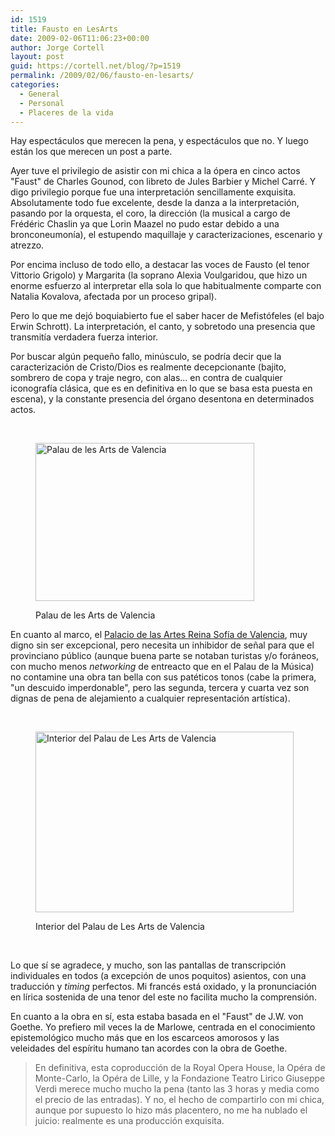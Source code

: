 ```yaml
---
id: 1519
title: Fausto en LesArts
date: 2009-02-06T11:06:23+00:00
author: Jorge Cortell
layout: post
guid: https://cortell.net/blog/?p=1519
permalink: /2009/02/06/fausto-en-lesarts/
categories:
  - General
  - Personal
  - Placeres de la vida
---
```

Hay espectáculos que merecen la pena, y espectáculos que no. Y luego están los que merecen un post a parte.

Ayer tuve el privilegio de asistir con mi chica a la ópera en cinco actos "Faust" de Charles Gounod, con libreto de Jules Barbier y Michel Carré. Y digo privilegio porque fue una interpretación sencillamente exquisita. Absolutamente todo fue excelente, desde la danza a la interpretación, pasando por la orquesta, el coro, la dirección (la musical a cargo de Frédéric Chaslin ya que Lorin Maazel no pudo estar debido a una bronconeumonía), el estupendo maquillaje y caracterizaciones, escenario y atrezzo.

Por encima incluso de todo ello, a destacar las voces de Fausto (el tenor Vittorio Grigolo) y Margarita (la soprano Alexia Voulgaridou, que hizo un enorme esfuerzo al interpretar ella sola lo que habitualmente comparte con Natalia Kovalova, afectada por un proceso gripal).

Pero lo que me dejó boquiabierto fue el saber hacer de Mefistófeles (el bajo Erwin Schrott). La interpretación, el canto, y sobretodo una presencia que transmitía verdadera fuerza interior.

Por buscar algún pequeño fallo, minúsculo, se podría decir que la caracterización de Cristo/Dios es realmente decepcionante (bajito, sombrero de copa y traje negro, con alas... en contra de cualquier iconografía clásica, que es en definitiva en lo que se basa esta puesta en escena), y la constante presencia del órgano desentona en determinados actos.

 <figure style="width: 350px" class="wp-caption alignnone">

[<img class=" " title="Palau de les Arts de Valencia" src="https://farm3.static.flickr.com/2223/2364805044_de1697163a.jpg?v=0" alt="Palau de les Arts de Valencia" width="350" height="253" />](https://www.flickr.com/photos/8359402@N05/2364805044)<figcaption class="wp-caption-text">Palau de les Arts de Valencia</figcaption></figure> 

En cuanto al marco, el <a title="https://www.lesarts.com/" href="https://www.lesarts.com/" target="_blank">Palacio de las Artes Reina Sofía de Valencia</a>, muy digno sin ser excepcional, pero necesita un inhibidor de señal para que el provinciano público (aunque buena parte se notaban turistas y/o foráneos, con mucho menos _networking_ de entreacto que en el Palau de la Música) no contamine una obra tan bella con sus patéticos tonos (cabe la primera, "un descuido imperdonable", pero las segunda, tercera y cuarta vez son dignas de pena de alejamiento a cualquier representación artística).

 <figure style="width: 413px" class="wp-caption alignnone">

[<img class=" " title="Interior del Palau de Les Arts de Valencia" src="https://agaudi.files.wordpress.com/2008/07/palau-de-les-arts-valencia_1.jpg" alt="Interior del Palau de Les Arts de Valencia" width="413" height="289" />](https://www.yeeeeee.com/2008/07/25/theatre-interiors-from-around-the-world-24-pics/)<figcaption class="wp-caption-text">Interior del Palau de Les Arts de Valencia</figcaption></figure> 

 

Lo que sí se agradece, y mucho, son las pantallas de transcripción individuales en todos (a excepción de unos poquitos) asientos, con una traducción y _timing_ perfectos. Mi francés está oxidado, y la pronunciación en lírica sostenida de una tenor del este no facilita mucho la comprensión.

En cuanto a la obra en sí, esta estaba basada en el "Faust" de J.W. von Goethe. Yo prefiero mil veces la de Marlowe, centrada en el conocimiento epistemológico mucho más que en los escarceos amorosos y las veleidades del espíritu humano tan acordes con la obra de Goethe.

> En definitiva, esta coproducción de la Royal Opera House, la Opéra de Monte-Carlo, la Opéra de Lille, y la Fondazione Teatro Lirico Giuseppe Verdi merece mucho mucho la pena (tanto las 3 horas y media como el precio de las entradas). Y no, el hecho de compartirlo con mi chica, aunque por supuesto lo hizo más placentero, no me ha nublado el juicio: realmente es una producción exquisita. 